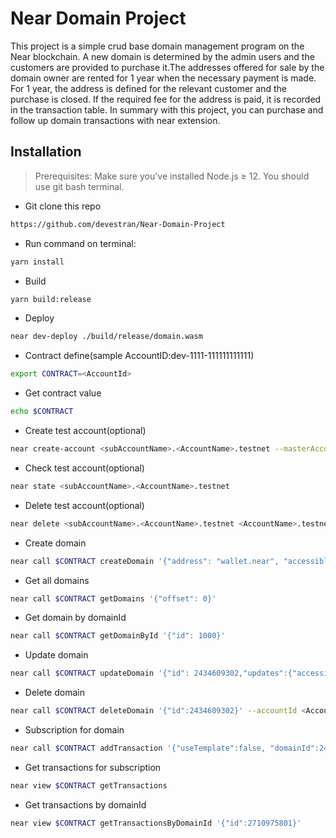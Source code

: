# Near Domain Project
This project is a simple crud base domain management program on the Near blockchain. A new domain is determined by the admin users and the customers are provided to purchase it.The addresses offered for sale by the domain owner are rented for 1 year when the necessary payment is made. For 1 year, the address is defined for the relevant customer and the purchase is closed. If the required fee for the address is paid, it is recorded in the transaction table. In summary with this project, you can purchase and follow up domain transactions with near extension.
## Installation
>  Prerequisites: Make sure you've installed Node.js ≥ 12. You should use git bash terminal.
- Git clone this repo
```sh 
https://github.com/devestran/Near-Domain-Project 
```
- Run command on terminal:
```sh 
yarn install
```
- Build
```sh 
yarn build:release
```
- Deploy
```sh 
near dev-deploy ./build/release/domain.wasm
```
- Contract define(sample AccountID:dev-1111-111111111111)
```sh 
export CONTRACT=<AccountId>
```
- Get contract value
```sh 
echo $CONTRACT
```
- Create test account(optional)
```sh 
near create-account <subAccountName>.<AccountName>.testnet --masterAccount <AccountName>.testnet --initialBalance 20
```
- Check test account(optional)
```sh 
near state <subAccountName>.<AccountName>.testnet
```
- Delete test account(optional)
```sh 
near delete <subAccountName>.<AccountName>.testnet <AccountName>.testnet
```
- Create domain
```sh 
near call $CONTRACT createDomain '{"address": "wallet.near", "accessible": true, "description": "Available near url", "price": "1000000000000000000000000"}' 
```
- Get all domains
```sh 
near call $CONTRACT getDomains '{"offset": 0}' 
```
- Get domain by domainId
```sh 
near call $CONTRACT getDomainById '{"id": 1000}' 
```
- Update domain
```sh 
near call $CONTRACT updateDomain '{"id": 2434609302,"updates":{"accessible":false,"description":"change","createdDate":0, "expiredDate":0,"price":"2000000000000000000000000"}}' --accountId <AccountName>.testnet
```
- Delete domain
```sh 
near call $CONTRACT deleteDomain '{"id":2434609302}' --accountId <AccountName>.testnet
```
- Subscription for domain
```sh 
near call $CONTRACT addTransaction '{"useTemplate":false, "domainId":2434609302}' --accountId <AccountName>.testnet --deposit 4
```
- Get transactions for subscription
```sh 
near view $CONTRACT getTransactions
```
- Get transactions by domainId
```sh 
near view $CONTRACT getTransactionsByDomainId '{"id":2710975801}'
```
